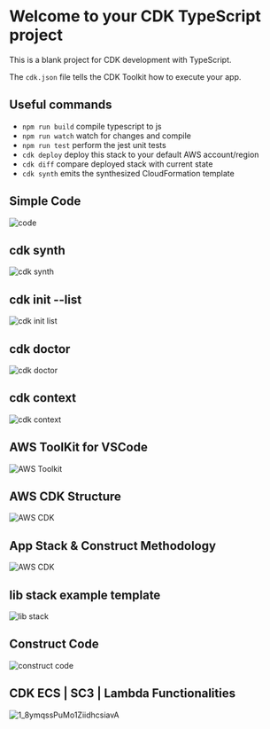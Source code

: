 # Welcome to your CDK TypeScript project

This is a blank project for CDK development with TypeScript.

The `cdk.json` file tells the CDK Toolkit how to execute your app.

## Useful commands

* `npm run build`   compile typescript to js
* `npm run watch`   watch for changes and compile
* `npm run test`    perform the jest unit tests
* `cdk deploy`      deploy this stack to your default AWS account/region
* `cdk diff`        compare deployed stack with current state
* `cdk synth`       emits the synthesized CloudFormation template

## Simple Code

![code](https://user-images.githubusercontent.com/34340232/171913084-38c8c73b-0a97-430d-8f2f-3bafff72f0b6.png)

## cdk synth

![cdk synth](https://user-images.githubusercontent.com/34340232/171913141-b62658f5-e085-4a63-b71d-516d3e4c660c.png)

## cdk init --list

![cdk init list](https://user-images.githubusercontent.com/34340232/171913193-3c9656b1-d82f-4033-bc08-e61ea1fd1554.png)

## cdk doctor

![cdk doctor](https://user-images.githubusercontent.com/34340232/171913237-38efa500-d852-4f22-9cf2-c3a9699870d1.png)
 
## cdk context

![cdk context](https://user-images.githubusercontent.com/34340232/171913267-d954df7b-8bb4-48f2-b3dc-09f65c3ffdcb.png)

## AWS ToolKit for VSCode

![AWS Toolkit](https://user-images.githubusercontent.com/34340232/171913374-b45aaab2-66d1-40b5-b5c1-6eed92befe79.png)

## AWS CDK Structure

![AWS CDK](https://user-images.githubusercontent.com/34340232/171913436-1febb07d-2ab1-46ba-9552-0b12cf53e776.png)

## App Stack & Construct Methodology

![AWS CDK](https://user-images.githubusercontent.com/34340232/171913531-445f884b-841d-4683-844d-94fe7d77f830.png)

## lib stack example template

![lib stack](https://user-images.githubusercontent.com/34340232/171913585-2bc6248f-1424-424e-ab02-0cf182605ef3.png)

## Construct Code

![construct code](https://user-images.githubusercontent.com/34340232/171913630-4d588e2c-2271-4843-9fbf-70486e856d16.png)

## CDK ECS | SC3 | Lambda Functionalities

![1_8ymqssPuMo1ZiidhcsiavA](https://user-images.githubusercontent.com/34340232/171913707-bb6b6bfc-f436-47d8-b82c-e0a188d3453d.png)


